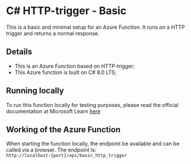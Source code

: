 # C# HTTP-trigger - Basic

This is a basic and minimal setup for an Azure Function. It runs on a HTTP trigger and returns a normal response.

## Details

- This is an Azure Function based on HTTP-trigger;
- This Azure function is built on C# 8.0 LTS;

## Running locally

To run this function locally for testing purposes, please read the official documentation at Microsoft Learn [here](https://learn.microsoft.com/en-us/azure/azure-functions/create-first-function-vs-code-csharp)

## Working of the Azure Function

When starting the function locally, the endpoint be available and can be called via a browser. The endpoint is: <br/>
`http://localhost:{port}/api/basic_http_trigger`
